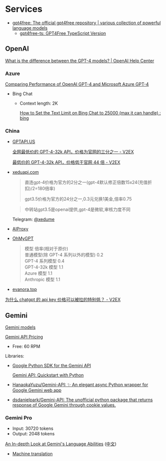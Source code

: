 # Services
- [gpt4free: The official gpt4free repository | various collection of powerful language models](https://github.com/xtekky/gpt4free)
  - [gpt4free-ts: GPT4Free TypeScript Version](https://github.com/xiangsx/gpt4free-ts)

## OpenAI
[What is the difference between the GPT-4 models? | OpenAI Help Center](https://help.openai.com/en/articles/7127966-what-is-the-difference-between-the-gpt-4-models)

### Azure
[Comparing Performance of OpenAI GPT-4 and Microsoft Azure GPT-4](https://www.mcplusa.com/comparing-performance-of-openai-gpt-4-and-microsoft-azure-gpt-4/)

- Bing Chat
  - Context length: 2K

    [How to Set the Text Limit on Bing Chat to 25000 (max it can handle) : bing](https://www.reddit.com/r/bing/comments/12ph7le/how_to_set_the_text_limit_on_bing_chat_to_25000/)

### China
- [GPTAPI.US](https://www.gptapi.us/register?aff=FntG)

  [全网最低价的 GPT-4-32k API，价格为官网的三分之一 - V2EX](https://v2ex.com/t/987214)

  [最低价的 GPT-4-32k API，价格低于官网 44 倍 - V2EX](https://www.v2ex.com/t/995825)

- [xeduapi.com](https://xeduapi.com/register?aff=muPd)

  > 直连gpt-4价格为官方的2分之一(gpt-4默认修正倍数15x24(充值折扣)/2=180倍率)
  > 
  > gpt3.5价格为官方的24分之一,0.3元兑换1美金,倍率0.75

  > 中转站gpt3.5是openai提供,gpt-4是微软,审核力度不同

  Telegram: [@xedume](https://t.me/xedume)

- [AIProxy](https://aiproxy.io/)

- [OhMyGPT](https://x.dogenet.win/)

  > 模型 倍率(相对于原价)  
  > 普通模型(除 GPT-4 系列以外的模型) 0.2  
  > GPT-4 系列模型 0.4  
  > GPT-4-32k 模型 1.1  
  > Azure 模型 1.1  
  > Anthropic 模型 1.1

- [evanora.top](https://oneai.evanora.top/)

[为什么 chatgpt 的 api key 价格可以被拉的特别低？ - V2EX](https://www.v2ex.com/t/995306#reply4)

## Gemini
[Gemini models](https://ai.google.dev/models/gemini)

[Gemini API Pricing](https://ai.google.dev/pricing)
- Free: 60 RPM

Libraries:
- [Google Python SDK for the Gemini API](https://github.com/google/generative-ai-python)
  
  [Gemini API: Quickstart with Python](https://ai.google.dev/tutorials/python_quickstart)

- [HanaokaYuzu/Gemini-API: ✨ An elegant async Python wrapper for Google Gemini web app](https://github.com/HanaokaYuzu/Gemini-API)

- [dsdanielpark/Gemini-API: The unofficial python package that returns response of Google Gemini through cookie values.](https://github.com/dsdanielpark/Gemini-API)

### Gemini Pro
- Input: 30720 tokens
- Output: 2048 tokens

[An In-depth Look at Gemini's Language Abilities](https://arxiv.org/abs/2312.11444v2) ([中文](https://baoyu.io/translations/ai-paper/2312.11444-an-in-depth-look-at-geminis-language-abilities))
- [Machine translation](../Translation/README.md#llm)